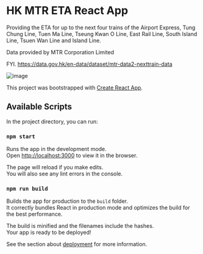 # HK MTR ETA React App

Providing the ETA for up to the next four trains of the Airport Express, Tung Chung Line, Tuen Ma Line, Tseung Kwan O Line, East Rail Line, South Island Line, Tsuen Wan Line and Island Line.

Data provided by MTR Corporation Limited 

FYI. https://data.gov.hk/en-data/dataset/mtr-data2-nexttrain-data

![image](https://github.com/mrmineleung/hk-mtr-eta-react-app/assets/42923346/258c026d-6486-47e5-b1b5-d04b91c21827)

This project was bootstrapped with [Create React App](https://github.com/facebook/create-react-app).

## Available Scripts

In the project directory, you can run:

### `npm start`

Runs the app in the development mode.<br />
Open [http://localhost:3000](http://localhost:3000) to view it in the browser.

The page will reload if you make edits.<br />
You will also see any lint errors in the console.

### `npm run build`

Builds the app for production to the `build` folder.<br />
It correctly bundles React in production mode and optimizes the build for the best performance.

The build is minified and the filenames include the hashes.<br />
Your app is ready to be deployed!

See the section about [deployment](https://facebook.github.io/create-react-app/docs/deployment) for more information.
